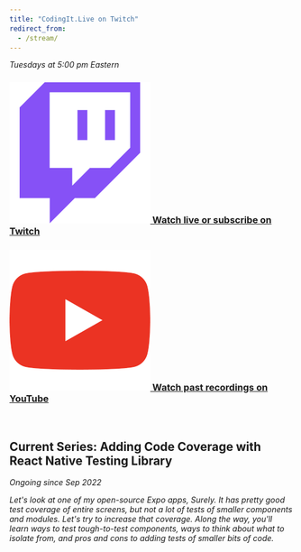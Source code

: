 ```yaml
---
title: "CodingIt.Live on Twitch"
redirect_from:
  - /stream/
---
```


<i>Tuesdays at 5:00 pm Eastern</i>

<h3>
  <a href="https://twitch.tv/codingitwrong/">
    <img src="/img/logos/twitch.png" alt="Twitch logo" class="stream-logo" />
    Watch live or subscribe on Twitch
  </a>
</h3>

<h3>
  <a href="https://www.youtube.com/playlist?list=PLXXnezSEtvNNP4thY98rOMpjw35Fz0W1c">
    <img src="/img/logos/youtube.png" alt="YouTube logo" class="stream-logo" />
    Watch past recordings on YouTube
  </a>
</h3>

<br />

<h2>Current Series: Adding Code Coverage with React Native Testing Library</h2>

<i>Ongoing since Sep 2022<i>

<p>Let's look at one of my open-source Expo apps, Surely. It has pretty good test coverage of entire screens, but not a lot of tests of smaller components and modules. Let's try to increase that coverage. Along the way, you'll learn ways to test tough-to-test components, ways to think about what to isolate from, and pros and cons to adding tests of smaller bits of code.</p>
